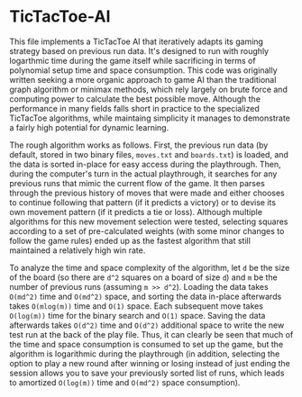 # TicTacToe-AI
This file implements a TicTacToe AI that iteratively adapts its gaming strategy based on previous run data. It's designed to run with roughly logarthmic time during the game itself while sacrificing in terms of polynomial setup time and space consumption. This code was originally written seeking a more organic approach to game AI than the traditional graph algorithm or minimax methods, which rely largely on brute force and computing power to calculate the best possible move. Although the performance in many fields falls short in practice to the specialized TicTacToe algorithms, while maintaing simplicity it manages to demonstrate a fairly high potential for dynamic learning.

The rough algorithm works as follows. First, the previous run data (by default, stored in two binary files, `moves.txt` and `boards.txt`) is loaded, and the data is sorted in-place for easy access during the playthrough. Then, during the computer's turn in the actual playthrough, it searches for any previous runs that mimic the current flow of the game. It then parses through the previous history of moves that were made and either chooses to continue following that pattern (if it predicts a victory) or to devise its own movement pattern (if it predicts a tie or loss). Although multiple algorithms for this new movement selection were tested, selecting squares according to a set of pre-calculated weights (with some minor changes to follow the game rules) ended up as the fastest algorithm that still maintained a relatively high win rate.

To analyze the time and space complexity of the algorithm, let `d` be the size of the board (so there are `d^2` squares on a board of size `d`) and `m` be the number of previous runs (assuming `m >> d^2`). Loading the data takes `O(md^2)` time and `O(md^2)` space, and sorting the data in-place afterwards takes `O(mlog(m))` time and `O(1)` space. Each subsequent move takes `O(log(m))` time for the binary search and `O(1)` space. Saving the data afterwards takes `O(d^2)` time and `O(d^2)` additional space to write the new test run at the back of the play file. Thus, it can clearly be seen that much of the time and space consumption is consumed to set up the game, but the algorithm is logarithmic during the playthrough (in addition, selecting the option to play a new round after winning or losing instead of just ending the session allows you to save your previously sorted list of runs, which leads to amortized `O(log(m))` time and `O(md^2)` space consumption).
